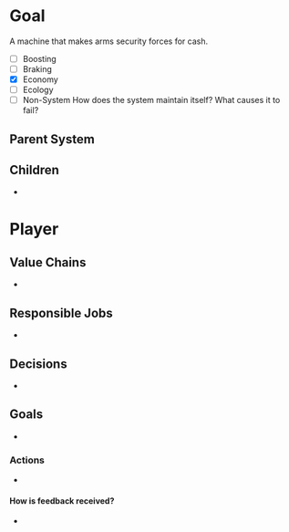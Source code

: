 # Goal
A machine that makes arms security forces for cash.
- [ ] Boosting
- [ ] Braking
- [x] Economy
- [ ] Ecology
- [ ] Non-System
How does the system maintain itself? What causes it to fail?

## Parent System

## Children
- 
# Player
## Value Chains
- 
## Responsible Jobs
- 
## Decisions
- 
## Goals
- 
### Actions
- 
#### How is feedback received?
- 
